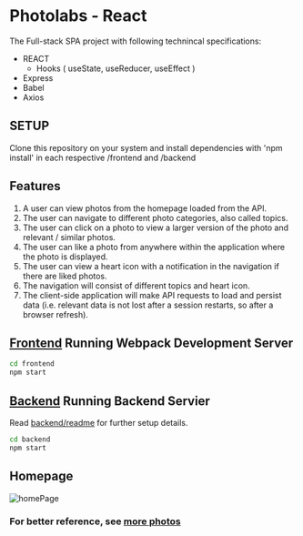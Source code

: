 # Photolabs - React
The Full-stack SPA project with following technincal specifications:
- REACT
  - Hooks ( useState, useReducer, useEffect )
- Express
- Babel
- Axios

## SETUP 

Clone this repository on your system and install dependencies with 'npm install' in each respective /frontend and /backend

## Features

1. A user can view photos from the homepage loaded from the API.
1. The user can navigate to different photo categories, also called topics.
1. The user can click on a photo to view a larger version of the photo and relevant / similar photos.
1. The user can like a photo from anywhere within the application where the photo is displayed.
1. The user can view a heart icon with a notification in the navigation if there are liked photos.
1. The navigation will consist of different topics and heart icon.
1. The client-side application will make API requests to load and persist data (i.e. relevant data is not lost after a session restarts, so after a browser refresh).

## [Frontend](https://github.com/uprajapa/photolabs-starter/tree/main/frontend) Running Webpack Development Server

```sh
cd frontend
npm start
```

## [Backend](https://github.com/uprajapa/photolabs-starter/tree/main/backend) Running Backend Servier

Read [backend/readme](https://github.com/uprajapa/photolabs-starter/tree/main/backend#readme) for further setup details.

```sh
cd backend
npm start
```

## Homepage

![homePage](<Screenshot 2023-12-06 at 11.52.30 PM.png>)


### For better reference, see [more photos](https://github.com/uprajapa/photolabs-starter/tree/main/backend/docs)

